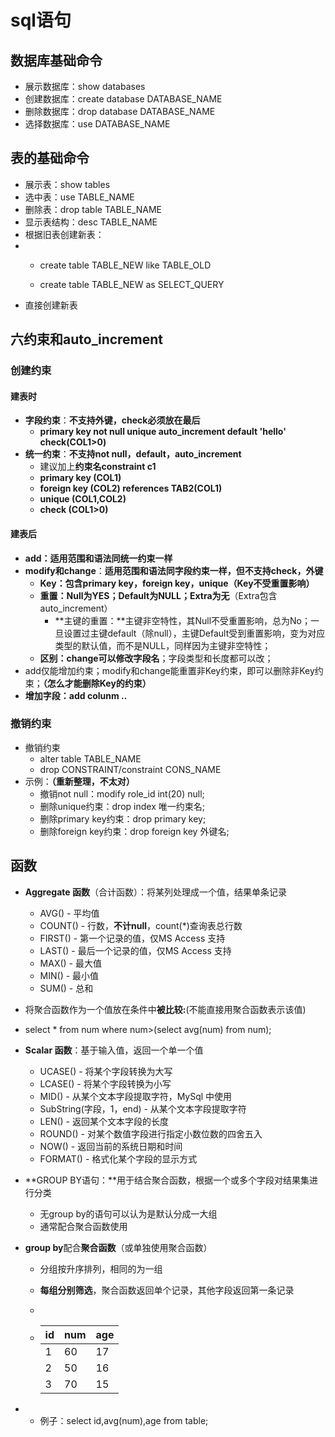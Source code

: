 # sql语句

## 数据库基础命令

* 展示数据库：show databases
* 创建数据库：create database DATABASE_NAME
* 删除数据库：drop database DATABASE_NAME
* 选择数据库：use DATABASE_NAME

## 表的基础命令

* 展示表：show tables
* 选中表：use TABLE_NAME
* 删除表：drop table TABLE_NAME
* 显示表结构：desc TABLE_NAME
* 根据旧表创建新表：
* * create table TABLE_NEW like TABLE_OLD

  * create table TABLE_NEW as SELECT_QUERY
* 直接创建新表



## 六约束和auto_increment

### 创建约束

#### 建表时

- **字段约束**：**不支持外键，check必须放在最后**
  - **primary key not null unique auto_increment default 'hello' check(COL1>0)**
- **统一约束**：**不支持not null，default，auto_increment**
  - 建议加上**约束名constraint c1**
  - **primary key (COL1)**
  - **foreign key (COL2) references TAB2(COL1)**
  - **unique (COL1,COL2)**
  - **check (COL1>0)**

#### 建表后

- **add：适用范围和语法同统一约束一样**
- **modify和change**：**适用范围和语法同字段约束一样，但不支持check，外键**
  - **Key：包含primary key，foreign key，unique（Key不受重置影响）**
  - **重置：Null为YES；Default为NULL；Extra为无**（Extra包含auto_increment）
    - **主键的重置：**主键非空特性，其Null不受重置影响，总为No；一旦设置过主键default（除null），主键Default受到重置影响，变为对应类型的默认值，而不是NULL，同样因为主键非空特性；
  - **区别：**change可以**修改字段名**；字段类型和长度都可以改；
- add仅能增加约束；modify和change能重置非Key约束，即可以删除非Key约束；**（怎么才能删除Key的约束）**
- **增加字段：add colunm ..**

### 撤销约束

- 撤销约束
  - alter table TABLE_NAME
  - drop CONSTRAINT/constraint CONS_NAME
- 示例：**（重新整理，不太对）**
  - 撤销not null：modify role_id int(20) null;
  - 删除unique约束：drop index 唯一约束名;
  - 删除primary key约束：drop primary key;
  - 删除foreign key约束：drop foreign key 外键名;



## 函数

* **Aggregate 函数**（合计函数）：将某列处理成一个值，结果单条记录
  * AVG() - 平均值
  * COUNT() - 行数，**不计null**，count(*)查询表总行数
  * FIRST() - 第一个记录的值，仅MS Access 支持
  * LAST() - 最后一个记录的值，仅MS Access 支持
  * MAX() - 最大值
  * MIN() - 最小值
  * SUM() - 总和
* 将聚合函数作为一个值放在条件中**被比较:**(不能直接用聚合函数表示该值)
* select * from num where num>(select avg(num) from num);



* **Scalar 函数**：基于输入值，返回一个单一个值
  * UCASE() - 将某个字段转换为大写
  * LCASE() - 将某个字段转换为小写
  * MID() - 从某个文本字段提取字符，MySql 中使用
  * SubString(字段，1，end) - 从某个文本字段提取字符
  * LEN() - 返回某个文本字段的长度
  * ROUND() - 对某个数值字段进行指定小数位数的四舍五入
  * NOW() - 返回当前的系统日期和时间
  * FORMAT() - 格式化某个字段的显示方式



* **GROUP BY语句：**用于结合聚合函数，根据一个或多个字段对结果集进行分类

  * 无group by的语句可以认为是默认分成一大组
  * 通常配合聚合函数使用

* **group by**配合**聚合函数**（或单独使用聚合函数）

  * 分组按升序排列，相同的为一组

  * **每组分别筛选**，聚合函数返回单个记录，其他字段返回第一条记录

  * 

    * | id   | num  | age  |
      | ---- | ---- | ---- |
      | 1    | 60   | 17   |
      | 2    | 50   | 16   |
      | 3    | 70   | 15   |

* * 例子：select id,avg(num),age from table;

